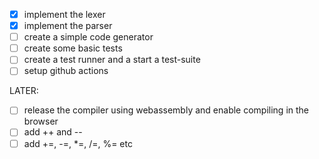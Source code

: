 - [x] implement the lexer
- [x] implement the parser
- [ ] create a simple code generator
- [ ] create some basic tests
- [ ] create a test runner and a start a test-suite
- [ ] setup github actions

LATER:
- [ ] release the compiler using webassembly and enable compiling in the browser
- [ ] add ++ and --
- [ ] add +=, -=, *=, /=, %= etc
